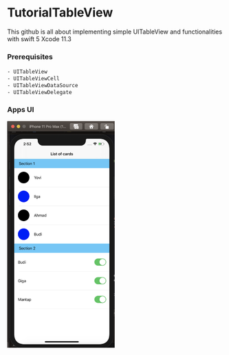 
# TutorialTableView

This github is all about implementing simple UITableView and functionalities with swift 5 Xcode 11.3

### Prerequisites

    - UITableView
    - UITableViewCell
    - UITableViewDataSource
    - UITableViewDelegate

### Apps UI

<img src="https://github.com/DanielWijono/tutorialTableView/blob/master/Screen%20Shot%202020-05-16%20at%2014.52.05.png" width="250">
